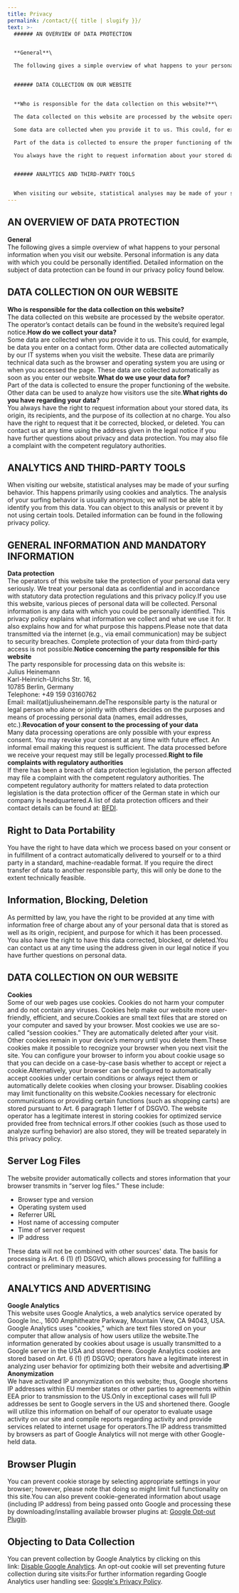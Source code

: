 ```yaml
---
title: Privacy
permalink: /contact/{{ title | slugify }}/
text: >-
  ###### AN OVERVIEW OF DATA PROTECTION


  **General**\

  The following gives a simple overview of what happens to your personal information when you visit our website. Personal information is any data with which you could be personally identified. Detailed information on the subject of data protection can be found in our privacy policy found below.


  ###### DATA COLLECTION ON OUR WEBSITE


  **Who is responsible for the data collection on this website?**\

  The data collected on this website are processed by the website operator. The operator’s contact details can be found in the website’s required legal notice.**How do we collect your data?**\

  Some data are collected when you provide it to us. This could, for example, be data you enter on a contact form. Other data are collected automatically by our IT systems when you visit the website. These data are primarily technical data such as the browser and operating system you are using or when you accessed the page. These data are collected automatically as soon as you enter our website.**What do we use your data for?**\

  Part of the data is collected to ensure the proper functioning of the website. Other data can be used to analyze how visitors use the site.**What rights do you have regarding your data?**\

  You always have the right to request information about your stored data, its origin, its recipients, and the purpose of its collection at no charge. You also have the right to request that it be corrected, blocked, or deleted. You can contact us at any time using the address given in the legal notice if you have further questions about privacy and data protection. You may also file a complaint with the competent regulatory authorities.


  ###### ANALYTICS AND THIRD-PARTY TOOLS


  When visiting our website, statistical analyses may be made of your surfing behavior. This happens primarily using cookies and analytics. The analysis of your surfing behavior is usually anonymous; we will not be able to identify you from this data. You can object to this analysis or prevent it by not using certain tools. Detailed information can be found in the following privacy policy.
---
```

## AN OVERVIEW OF DATA PROTECTION

**General**\
The following gives a simple overview of what happens to your personal information when you visit our website. Personal information is any data with which you could be personally identified. Detailed information on the subject of data protection can be found in our privacy policy found below.

## DATA COLLECTION ON OUR WEBSITE

**Who is responsible for the data collection on this website?**\
The data collected on this website are processed by the website operator. The operator’s contact details can be found in the website’s required legal notice.**How do we collect your data?**\
Some data are collected when you provide it to us. This could, for example, be data you enter on a contact form. Other data are collected automatically by our IT systems when you visit the website. These data are primarily technical data such as the browser and operating system you are using or when you accessed the page. These data are collected automatically as soon as you enter our website.**What do we use your data for?**\
Part of the data is collected to ensure the proper functioning of the website. Other data can be used to analyze how visitors use the site.**What rights do you have regarding your data?**\
You always have the right to request information about your stored data, its origin, its recipients, and the purpose of its collection at no charge. You also have the right to request that it be corrected, blocked, or deleted. You can contact us at any time using the address given in the legal notice if you have further questions about privacy and data protection. You may also file a complaint with the competent regulatory authorities.

## ANALYTICS AND THIRD-PARTY TOOLS

When visiting our website, statistical analyses may be made of your surfing behavior. This happens primarily using cookies and analytics. The analysis of your surfing behavior is usually anonymous; we will not be able to identify you from this data. You can object to this analysis or prevent it by not using certain tools. Detailed information can be found in the following privacy policy.

## GENERAL INFORMATION AND MANDATORY INFORMATION

**Data protection**\
The operators of this website take the protection of your personal data very seriously. We treat your personal data as confidential and in accordance with statutory data protection regulations and this privacy policy.If you use this website, various pieces of personal data will be collected. Personal information is any data with which you could be personally identified. This privacy policy explains what information we collect and what we use it for. It also explains how and for what purpose this happens.Please note that data transmitted via the internet (e.g., via email communication) may be subject to security breaches. Complete protection of your data from third-party access is not possible.**Notice concerning the party responsible for this website**\
The party responsible for processing data on this website is:\
Julius Heinemann\
Karl-Heinrich-Ulrichs Str. 16,\
10785 Berlin, Germany\
Telephone: +49 159 03160762\
Email: mail(at)juliusheinemann.deThe responsible party is the natural or legal person who alone or jointly with others decides on the purposes and means of processing personal data (names, email addresses, etc.).**Revocation of your consent to the processing of your data**\
Many data processing operations are only possible with your express consent. You may revoke your consent at any time with future effect. An informal email making this request is sufficient. The data processed before we receive your request may still be legally processed.**Right to file complaints with regulatory authorities**\
If there has been a breach of data protection legislation, the person affected may file a complaint with the competent regulatory authorities. The competent regulatory authority for matters related to data protection legislation is the data protection officer of the German state in which our company is headquartered.A list of data protection officers and their contact details can be found at: [BFDI](https://www.bfdi.bund.de/DE/Infothek/Anschriften_Links/anschriften_links-node.html).

## Right to Data Portability

You have the right to have data which we process based on your consent or in fulfillment of a contract automatically delivered to yourself or to a third party in a standard, machine-readable format. If you require the direct transfer of data to another responsible party, this will only be done to the extent technically feasible.

## Information, Blocking, Deletion

As permitted by law, you have the right to be provided at any time with information free of charge about any of your personal data that is stored as well as its origin, recipient, and purpose for which it has been processed. You also have the right to have this data corrected, blocked, or deleted.You can contact us at any time using the address given in our legal notice if you have further questions on personal data.

## DATA COLLECTION ON OUR WEBSITE

**Cookies**\
Some of our web pages use cookies. Cookies do not harm your computer and do not contain any viruses. Cookies help make our website more user-friendly, efficient, and secure.Cookies are small text files that are stored on your computer and saved by your browser. Most cookies we use are so-called “session cookies.” They are automatically deleted after your visit. Other cookies remain in your device’s memory until you delete them.These cookies make it possible to recognize your browser when you next visit the site. You can configure your browser to inform you about cookie usage so that you can decide on a case-by-case basis whether to accept or reject a cookie.Alternatively, your browser can be configured to automatically accept cookies under certain conditions or always reject them or automatically delete cookies when closing your browser. Disabling cookies may limit functionality on this website.Cookies necessary for electronic communications or providing certain functions (such as shopping carts) are stored pursuant to Art. 6 paragraph 1 letter f of DSGVO. The website operator has a legitimate interest in storing cookies for optimized service provided free from technical errors.If other cookies (such as those used to analyze surfing behavior) are also stored, they will be treated separately in this privacy policy.

## Server Log Files

The website provider automatically collects and stores information that your browser transmits in “server log files.” These include:

* Browser type and version
* Operating system used
* Referrer URL
* Host name of accessing computer
* Time of server request
* IP address

These data will not be combined with other sources' data. The basis for processing is Art. 6 (1) (f) DSGVO, which allows processing for fulfilling a contract or preliminary measures.

## ANALYTICS AND ADVERTISING

**Google Analytics**\
This website uses Google Analytics, a web analytics service operated by Google Inc., 1600 Amphitheatre Parkway, Mountain View, CA 94043, USA. Google Analytics uses "cookies," which are text files stored on your computer that allow analysis of how users utilize the website.The information generated by cookies about usage is usually transmitted to a Google server in the USA and stored there. Google Analytics cookies are stored based on Art. 6 (1) (f) DSGVO; operators have a legitimate interest in analyzing user behavior for optimizing both their website and advertising.**IP Anonymization**\
We have activated IP anonymization on this website; thus, Google shortens IP addresses within EU member states or other parties to agreements within EEA prior to transmission to the US.Only in exceptional cases will full IP addresses be sent to Google servers in the US and shortened there. Google will utilize this information on behalf of our operator to evaluate usage activity on our site and compile reports regarding activity and provide services related to internet usage for operators.The IP address transmitted by browsers as part of Google Analytics will not merge with other Google-held data.

## Browser Plugin

You can prevent cookie storage by selecting appropriate settings in your browser; however, please note that doing so might limit full functionality on this site.You can also prevent cookie-generated information about usage (including IP address) from being passed onto Google and processing these by downloading/installing available browser plugins at: [Google Opt-out Plugin](https://tools.google.com/dlpage/gaoptout?hl=en).

## Objecting to Data Collection

You can prevent collection by Google Analytics by clicking on this link: [Disable Google Analytics](https://www.perplexity.ai/search/why-is-no-contact-information-egQCj9uaQbq.rw_RzkfUEg#). An opt-out cookie will set preventing future collection during site visits:For further information regarding Google Analytics user handling see: [Google's Privacy Policy](https://support.google.com/analytics/answer/6004245?hl=en).
